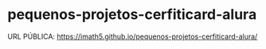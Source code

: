 # pequenos-projetos-cerfiticard-alura

URL PÚBLICA: https://imath5.github.io/pequenos-projetos-cerfiticard-alura/
